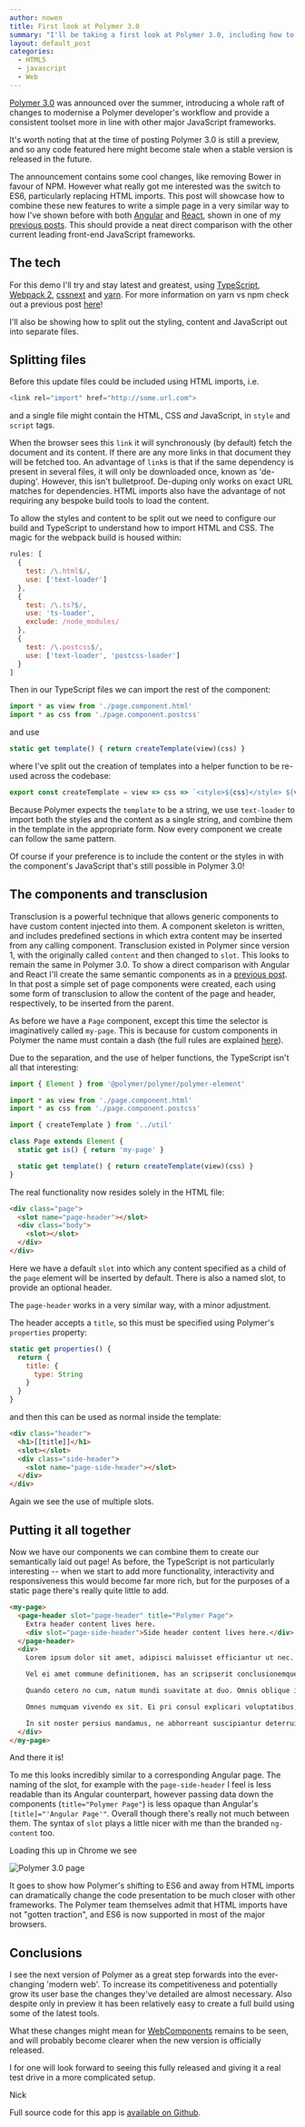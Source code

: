 ```yaml
---
author: nowen
title: First look at Polymer 3.0
summary: "I'll be taking a first look at Polymer 3.0, including how to integrate other technologies, as well as comparing it with other front-end frameworks."
layout: default_post
categories:
  - HTML5
  - javascript
  - Web
---
```


[Polymer 3.0](https://www.polymer-project.org/blog/2017-08-22-npm-modules) was announced over the summer, introducing a whole raft of changes to modernise a Polymer developer's workflow and provide a consistent toolset more in line with other major JavaScript frameworks.

It's worth noting that at the time of posting Polymer 3.0 is still a preview, and so any code featured here might become stale when a stable version is released in the future.

The announcement contains some cool changes, like removing Bower in favour of NPM. However what really got me interested was the switch to ES6, particularly replacing HTML imports. This post will showcase how to combine these new features to write a simple page in a very similar way to how I've shown before with both [Angular](https://angular.io/) and [React](https://facebook.github.io/react/), shown in one of my [previous posts](http://blog.scottlogic.com/2017/05/24/creating-semantic-components-in-angular-and-react.html). This should provide a neat direct comparison with the other current leading front-end JavaScript frameworks.

## The tech

For this demo I'll try and stay latest and greatest, using [TypeScript](https://www.typescriptlang.org/), [Webpack 2](https://webpack.js.org/), [cssnext](http://cssnext.io/) and [yarn](https://yarnpkg.com/lang/en/). For more information on yarn vs npm check out a previous post [here](http://blog.scottlogic.com/2017/06/06/does-npm5-deprecate-yarn.html)!

I'll also be showing how to split out the styling, content and JavaScript out into separate files.

## Splitting files

Before this update files could be included using HTML imports, i.e.

~~~javascript
<link rel="import" href="http://some.url.com">
~~~

and a single file might contain the HTML, CSS _and_ JavaScript, in `style` and `script` tags.

When the browser sees this `link` it will synchronously (by default) fetch the document and its content. If there are any more links in that document they will be fetched too. An advantage of `link`s is that if the same dependency is present in several files, it will only be downloaded once, known as 'de-duping'. However, this isn't bulletproof. De-duping only works on exact URL matches for dependencies. HTML imports also have the advantage of not requiring any bespoke build tools to load the content.

To allow the styles and content to be split out we need to configure our build and TypeScript to understand how to import HTML and CSS. The magic for the webpack build is housed within:

~~~javascript
rules: [
  {
    test: /\.html$/,
    use: ['text-loader']
  },
  {
    test: /\.ts?$/,
    use: 'ts-loader',
    exclude: /node_modules/
  },
  {
    test: /\.postcss$/,
    use: ['text-loader', 'postcss-loader']
  }
]
~~~

Then in our TypeScript files we can import the rest of the component:

~~~javascript
import * as view from './page.component.html'
import * as css from './page.component.postcss'
~~~

and use

~~~javascript
static get template() { return createTemplate(view)(css) }
~~~

where I've split out the creation of templates into a helper function to be re-used across the codebase:

~~~javascript
export const createTemplate = view => css => `<style>${css}</style> ${view}`
~~~

Because Polymer expects the `template` to be a string, we use `text-loader` to import both the styles and the content as a single string, and combine them in the template in the appropriate form. Now every component we create can follow the same pattern.

Of course if your preference is to include the content or the styles in with the component's JavaScript that's still possible in Polymer 3.0!

## The components and transclusion

Transclusion is a powerful technique that allows generic components to have custom content injected into them. A component skeleton is written, and includes predefined sections in which extra content may be inserted from any calling component. Transclusion existed in Polymer since version 1, with the originally called `content` and then changed to `slot`. This looks to remain the same in Polymer 3.0. To show a direct comparison with Angular and React I'll create the same semantic components as in a [previous post](http://blog.scottlogic.com/2017/05/24/creating-semantic-components-in-angular-and-react.html). In that post a simple set of page components were created, each using some form of transclusion to allow the content of the page and header, respectively, to be inserted from the parent.

As before we have a `Page` component, except this time the selector is imaginatively called `my-page`. This is because for custom components in Polymer the name must contain a dash (the full rules are explained [here](https://www.polymer-project.org/2.0/docs/devguide/custom-elements)).

Due to the separation, and the use of helper functions, the TypeScript isn't all that interesting:

~~~javascript
import { Element } from '@polymer/polymer/polymer-element'

import * as view from './page.component.html'
import * as css from './page.component.postcss'

import { createTemplate } from '../util'

class Page extends Element {
  static get is() { return 'my-page' }

  static get template() { return createTemplate(view)(css) }
}
~~~

The real functionality now resides solely in the HTML file:

~~~html
<div class="page">
  <slot name="page-header"></slot>
  <div class="body">
    <slot></slot>
  </div>
</div>
~~~

Here we have a default `slot` into which any content specified as a child of the `page` element will be inserted by default. There is also a named slot, to provide an optional header.

The `page-header` works in a very similar way, with a minor adjustment.

The header accepts a `title`, so this must be specified using Polymer's `properties` property:

~~~javascript
static get properties() {
  return {
    title: {
      type: String
    }
  }
}
~~~

and then this can be used as normal inside the template:

~~~html
<div class="header">
  <h1>[[title]]</h1>
  <slot></slot>
  <div class="side-header">
    <slot name="page-side-header"></slot>
  </div>
</div>
~~~

Again we see the use of multiple slots.

## Putting it all together

Now we have our components we can combine them to create our semantically laid out page! As before, the TypeScript is not particularly interesting -- when we start to add more functionality, interactivity and responsiveness this would become far more rich, but for the purposes of a static page there's really quite little to add.

~~~html
<my-page>
  <page-header slot="page-header" title="Polymer Page">
    Extra header content lives here.
    <div slot="page-side-header">Side header content lives here.</div>
  </page-header>
  <div>
    Lorem ipsum dolor sit amet, adipisci maluisset efficiantur ut nec. Ea cum epicuri suscipit appareat. Sit et dico mazim deseruisse, recusabo definitiones mea ne. Ignota accumsan nec ad, cu vel modus senserit dignissim, mel probatus expetenda ei.

    Vel ei amet commune definitionem, has an scripserit conclusionemque. Sit eu autem vivendo ullamcorper, nam an quando partem. Timeam consetetur reprehendunt ut usu, verear singulis mel at. No ius facer partem, vel solum iudico molestiae in. Corrumpit molestiae abhorreant ut per, te magna luptatum sea. At velit labitur vis.

    Quando cetero no cum, natum mundi suavitate at duo. Omnis oblique in cum, eu vix assum nullam. Delicata salutatus ad sit. Vim et veri platonem, per deleniti copiosae singulis id. Vim nobis dicam percipitur id.

    Omnes numquam vivendo ex sit. Ei pri consul explicari voluptatibus, viris vitae te vix. Per meliore repudiandae accommodare id, noster philosophia qui te, ei mei oblique habemus. Dolore epicurei duo no, nam no tamquam eligendi temporibus, ut unum minimum his. Usu et nisl augue.

    In sit noster persius mandamus, ne abhorreant suscipiantur deterruisset sed. Vel cu ceteros imperdiet concludaturque. Has quot definitionem ex. Vel in homero iudicabit euripidis, quo inimicus moderatius ne.
  </div>
</my-page>
~~~

And there it is!

To me this looks incredibly similar to a corresponding Angular page. The naming of the slot, for example with the `page-side-header` I feel is less readable than its Angular counterpart, however passing data down the components (`title="Polymer Page"`) is less opaque than Angular's `[title]="'Angular Page'"`. Overall though there's really not much between them. The syntax of `slot` plays a little nicer with me than the branded `ng-content` too.

Loading this up in Chrome we see

<img src="{{ site.github.url }}/nowen/assets/polymer3/semantic-components-page-polymer3.jpg" alt="Polymer 3.0 page" />

It goes to show how Polymer's shifting to ES6 and away from HTML imports can dramatically change the code presentation to be much closer with other frameworks. The Polymer team themselves admit that HTML imports have not "gotten traction", and ES6 is now supported in most of the major browsers.

## Conclusions

I see the next version of Polymer as a great step forwards into the ever-changing 'modern web'. To increase its competitiveness and potentially grow its user base the changes they've detailed are almost necessary. Also despite only in preview it has been relatively easy to create a full build using some of the latest tools.

What these changes might mean for [WebComponents](https://www.webcomponents.org/introduction) remains to be seen, and will probably become clearer when the new version is officially released.

I for one will look forward to seeing this fully released and giving it a real test drive in a more complicated setup.


Nick


Full source code for this app is [available on Github](https://github.com/owennw/polymer3-semantic-component).